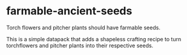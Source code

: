 # farmable-ancient-seeds
Torch flowers and pitcher plants should have farmable seeds. 

This is a simple datapack that adds a shapeless crafting recipe to turn torchflowers and pitcher plants into their respective seeds.
